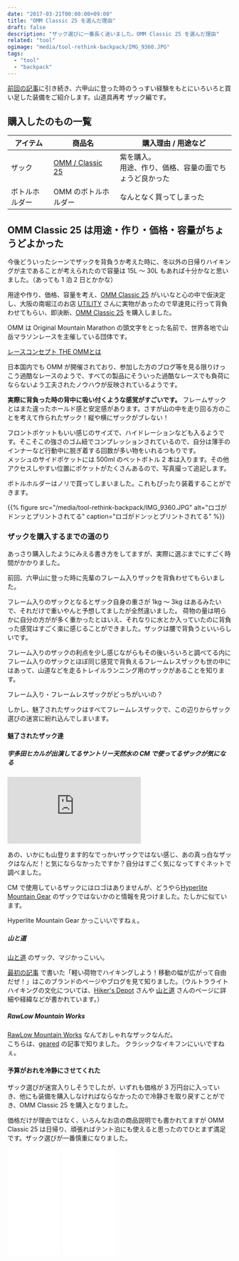```yaml
---
date: "2017-03-21T00:00:00+09:00"
title: "OMM Classic 25 を選んだ理由"
draft: false
description: "ザック選びに一番長く迷いました。OMM Classic 25 を選んだ理由"
related: "tool"
ogimage: "media/tool-rethink-backpack/IMG_9360.JPG"
tags:
  - "tool"
  - "backpack"
---
```


<!--more-->

[前回の記事](/post/tool-rethink-lunch/)に引き続き、六甲山に登った時のうっすい経験をもとにいろいろと買い足した装備をご紹介します。山道具再考 ザック編です。

## 購入したのもの一覧

| アイテム | 商品名 | 購入理由 / 用途など |
| ------ | ------ | ------ |
| ザック | [OMM / Classic 25](http://theomm.jp/?page_id=317) | 紫を購入。<br>用途、作り、価格、容量の面でちょうど良かった |
| ボトルホルダー | OMM のボトルホルダー | なんとなく買ってしまった |

## OMM Classic 25 は用途・作り・価格・容量がちょうどよかった

今後どういったシーンでザックを背負うか考えた時に、冬以外の日帰りハイキングが主であることが考えられたので容量は 15L 〜 30L もあれば十分かなと思いました。（あっても 1 泊 2 日とかかな）

用途や作り、価格、容量を考え、[OMM Classic 25](http://theomm.jp/?page_id=317) がいいなと心の中で仮決定し、大阪の南堀江のお店 [UTILITY](http://www.utility-outdoor.com/) さんに実物があったので早速見に行って背負わせてもらい、即決断、[OMM Classic 25](http://theomm.jp/?page_id=317) を購入しました。

OMM は Original Mountain Marathon の頭文字をとった名前で、世界各地で山岳マラソンレースを主催している団体です。

[レースコンセプト THE OMMとは](http://theomm.jp/?page_id=1080)

日本国内でも OMM が開催されており、参加した方のブログ等を見る限りけっこう過酷なレースのようで、すべての製品にそういった過酷なレースでも負荷にならないよう工夫されたノウハウが反映されているようです。

**実際に背負った時の背中に吸い付くような感覚がすごいです。** フレームザックとはまた違ったホールド感と安定感があります。さすが山の中を走り回る方のことを考えて作られたザック！縦や横にザックがブレない！

フロントポケットもいい感じのサイズで、ハイドレーションなども入るようです。そこそこの強さのゴム紐でコンプレッションされているので、自分は薄手のインナーなど行動中に脱ぎ着する回数が多い物をいれるつもりです。  
メッシュのサイドポケットには 500ml のペットボトル 2 本は入ります。その他アクセスしやすい位置にポケットがたくさんあるので、写真撮って追記します。

ボトルホルダーはノリで買ってしまいました。これもぴったり装着することができます。

{{% figure src="/media/tool-rethink-backpack/IMG_9360.JPG" alt="ロゴがドンッとプリントされてる" caption="ロゴがドンッとプリントされてる" %}}

### ザックを購入するまでの道のり

あっさり購入したようにみえる書き方をしてますが、実際に選ぶまでにすごく時間がかかりました。

前回、六甲山に登った時に先輩のフレーム入りザックを背負わせてもらいました。

フレーム入りのザックとなるとザック自身の重さが 1kg 〜 3kg はあるみたいで、それだけで重いやんと予想してましたが全然違いました。
荷物の量は明らかに自分の方がが多く重かったとはいえ、それなりに水とか入っていたのに背負った感覚はすごく楽に感じることができました。ザックは腰で背負うといいらしいです。

フレーム入りのザックの利点を少し感じながらもその後いろいろと調べてる内にフレーム入りのザックとほぼ同じ感覚で背負えるフレームレスザックも世の中にはあって、山道などを走るトレイルランニング用のザックがあることを知ります。

フレーム入り・フレームレスザックがどっちがいいの？

しかし、魅了されたザックはすべてフレームレスザックで、この辺りからザック選びの迷宮に紛れ込んでしまいます。

#### 魅了されたザック達

##### 宇多田ヒカルが出演してるサントリー天然水の CM で使ってるザックが気になる

<iframe src="https://www.youtube.com/embed/eDjX8gM1WJ8" frameborder="0" allowfullscreen></iframe>

あの、いかにも山登ります的なでっかいザックではない感じ、あの真っ白なザックはなんだ！と気にならなかったですか？自分はすごく気になってすぐネットで調べました。

CM で使用しているザックにはロゴはありませんが、どうやら[Hyperlite Mountain Gear](https://www.hyperlitemountaingear.com/) のザックではないかのと情報を見つけました。たしかに似ています。

Hyperlite Mountain Gear かっこいいですねぇ。

##### 山と道

[山と道](http://yamatomichi.com/) のザック、マジかっこいい。

[最初の記事](/post/hello/) で書いた「軽い荷物でハイキングしよう！移動の幅が広がって自由だぜ！」はこのブランドのページやブログを見て知りました。（ウルトラライトハイキングの文化については、[Hiker&#039;s Depot](http://hikersdepot.jp/) さんや [山と道](http://yamatomichi.com/) さんのページに詳細や経緯などが書かれています。）

##### RawLow Mountain Works

[RawLow Mountain Works](http://rawlow.jp/) なんておしゃれなザックなんだ。  
こちらは、[geared](http://geared.jp/mita/2016/09/rawlowmountainworks.html) の記事で知りました。
クラシックなイキフンにいいですねぇ。

#### 予算がおれを冷静にさせてくれた

ザック選びが迷宮入りしそうでしたが、いずれも価格が 3 万円台に入っていき、他にも装備を購入しなければならなかったので冷静さを取り戻すことができ、OMM Classic 25 を購入となりました。

価格だけが理由ではなく、いろんなお店の商品説明でも書かれてますが OMM Classic 25 は日帰り、頑張ればテント泊にも使えると思ったのでひとまず満足です。ザック選びが一番慎重になりました。

<iframe style="width:120px;height:240px;" marginwidth="0" marginheight="0" scrolling="no" frameborder="0" src="//rcm-fe.amazon-adsystem.com/e/cm?lt1=_blank&bc1=000000&IS2=1&bg1=FFFFFF&fc1=000000&lc1=0000FF&t=hiking-hiking-22&o=9&p=8&l=as4&m=amazon&f=ifr&ref=as_ss_li_til&asins=B01GEBN0KA&linkId=7f0e171015fa76463e93aed42c3b634c"></iframe>

<iframe style="width:120px;height:240px;" marginwidth="0" marginheight="0" scrolling="no" frameborder="0" src="//rcm-fe.amazon-adsystem.com/e/cm?lt1=_blank&bc1=000000&IS2=1&bg1=FFFFFF&fc1=000000&lc1=0000FF&t=hiking-hiking-22&o=9&p=8&l=as4&m=amazon&f=ifr&ref=as_ss_li_til&asins=B0185PI1TS&linkId=d7e4571d31244660d3b7085d3df70248"></iframe>
